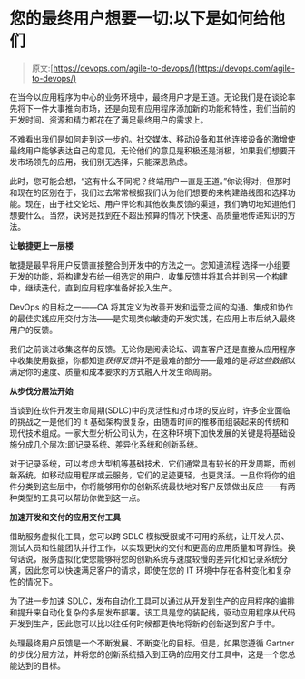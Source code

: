 # 您的最终用户想要一切:以下是如何给他们

> 原文:[https://devops.com/agile-to-devops/](https://devops.com/agile-to-devops/)

在当今以应用程序为中心的业务环境中，最终用户才是王道。无论我们是在谈论率先将下一件大事推向市场，还是向现有应用程序添加新的功能和特性，我们当前的开发时间、资源和精力都花在了满足最终用户的需求上。

不难看出我们是如何走到这一步的。社交媒体、移动设备和其他连接设备的激增使最终用户能够表达自己的意见，无论他们的意见是积极还是消极，如果我们想要开发市场领先的应用，我们别无选择，只能深思熟虑。

此时，您可能会想，“这有什么不同呢？终端用户一直是王道。”你说得对，但那时和现在的区别在于，我们过去常常根据我们认为他们想要的来构建路线图和选择功能。现在，由于社交论坛、用户评论和其他收集反馈的渠道，我们确切地知道他们想要什么。当然，诀窍是找到在不超出预算的情况下快速、高质量地传递知识的方法。

**让敏捷更上一层楼**

敏捷是最早将用户反馈直接整合到开发中的方法之一。您知道流程:选择一小组要开发的功能，将构建发布给一组选定的用户，收集反馈并将其合并到另一个构建中，继续迭代，直到应用程序准备好投入生产。

DevOps 的目标之一——CA 将其定义为改善开发和运营之间的沟通、集成和协作的最佳实践应用交付方法——是实现类似敏捷的开发实践，在应用上市后纳入最终用户的反馈。

我们之前谈过收集这样的反馈。无论你是阅读论坛、调查客户还是直接从应用程序中收集使用数据，你都知道*获得反馈*并不是最难的部分——最难的是*将这些数据*以满足你的速度、质量和成本要求的方式融入开发生命周期。

**从步伐分层法开始**

当谈到在软件开发生命周期(SDLC)中的灵活性和对市场的反应时，许多企业面临的挑战之一是他们的 it 基础架构很复杂，由随着时间的推移而组装起来的传统和现代技术组成。一家大型分析公司认为，在这种环境下加快发展的关键是将基础设施分成几个层次:即记录系统、差异化系统和创新系统。

对于记录系统，可以考虑大型机等基础技术，它们通常具有较长的开发周期，而创新系统，如移动应用程序或云服务，它们的足迹更轻，也更灵活。一旦你将你的组件分类到这些层中，你将能够用你的创新系统最快地对客户反馈做出反应——有两种类型的工具可以帮助你做到这一点。

**加速开发和交付的应用交付工具**

借助服务虚拟化工具，您可以跨 SDLC 模拟受限或不可用的系统，让开发人员、测试人员和性能团队并行工作，以实现更快的交付和更高的应用质量和可靠性。换句话说，服务虚拟化使您能够将您的创新系统与速度较慢的差异化和记录系统分离，因此您可以快速满足客户的请求，即使在您的 IT 环境中存在各种变化和复杂性的情况下。

为了进一步加速 SDLC，发布自动化工具可以通过从开发到生产的应用程序的编排和提升来自动化复杂的多层发布部署。该工具是您的装配线，驱动应用程序从代码开发到生产，因此您可以比以往任何时候都更快地将新的创新送到客户手中。

处理最终用户反馈是一个不断发展、不断变化的目标。但是，如果您遵循 Gartner 的步伐分层方法，并将您的创新系统插入到正确的应用交付工具中，这是一个您总能达到的目标。